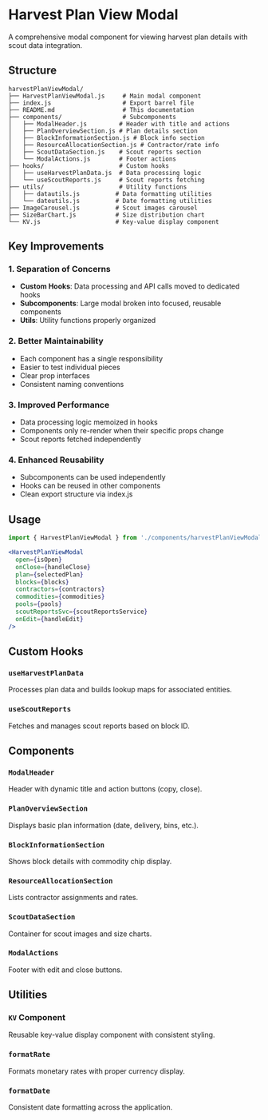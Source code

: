 # Harvest Plan View Modal

A comprehensive modal component for viewing harvest plan details with scout data integration.

## Structure

```
harvestPlanViewModal/
├── HarvestPlanViewModal.js     # Main modal component
├── index.js                    # Export barrel file
├── README.md                   # This documentation
├── components/                 # Subcomponents
│   ├── ModalHeader.js         # Header with title and actions
│   ├── PlanOverviewSection.js # Plan details section
│   ├── BlockInformationSection.js # Block info section
│   ├── ResourceAllocationSection.js # Contractor/rate info
│   ├── ScoutDataSection.js    # Scout reports section
│   └── ModalActions.js        # Footer actions
├── hooks/                     # Custom hooks
│   ├── useHarvestPlanData.js  # Data processing logic
│   └── useScoutReports.js     # Scout reports fetching
├── utils/                     # Utility functions
│   ├── datautils.js          # Data formatting utilities
│   └── dateutils.js          # Date formatting utilities
├── ImageCarousel.js          # Scout images carousel
├── SizeBarChart.js           # Size distribution chart
└── KV.js                     # Key-value display component
```

## Key Improvements

### 1. **Separation of Concerns**
- **Custom Hooks**: Data processing and API calls moved to dedicated hooks
- **Subcomponents**: Large modal broken into focused, reusable components
- **Utils**: Utility functions properly organized

### 2. **Better Maintainability**
- Each component has a single responsibility
- Easier to test individual pieces
- Clear prop interfaces
- Consistent naming conventions

### 3. **Improved Performance**
- Data processing logic memoized in hooks
- Components only re-render when their specific props change
- Scout reports fetched independently

### 4. **Enhanced Reusability**
- Subcomponents can be used independently
- Hooks can be reused in other components
- Clean export structure via index.js

## Usage

```jsx
import { HarvestPlanViewModal } from './components/harvestPlanViewModal';

<HarvestPlanViewModal
  open={isOpen}
  onClose={handleClose}
  plan={selectedPlan}
  blocks={blocks}
  contractors={contractors}
  commodities={commodities}
  pools={pools}
  scoutReportsSvc={scoutReportsService}
  onEdit={handleEdit}
/>
```

## Custom Hooks

### `useHarvestPlanData`
Processes plan data and builds lookup maps for associated entities.

### `useScoutReports`
Fetches and manages scout reports based on block ID.

## Components

### `ModalHeader`
Header with dynamic title and action buttons (copy, close).

### `PlanOverviewSection`
Displays basic plan information (date, delivery, bins, etc.).

### `BlockInformationSection`
Shows block details with commodity chip display.

### `ResourceAllocationSection`
Lists contractor assignments and rates.

### `ScoutDataSection`
Container for scout images and size charts.

### `ModalActions`
Footer with edit and close buttons.

## Utilities

### `KV` Component
Reusable key-value display component with consistent styling.

### `formatRate`
Formats monetary rates with proper currency display.

### `formatDate`
Consistent date formatting across the application.
